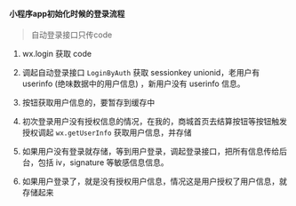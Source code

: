 #### 小程序app初始化时候的登录流程

> 自动登录接口只传code

1. wx.login  获取 code  

2. 调起自动登录接口 `LoginByAuth` 获取 sessionkey unionid，老用户有 userinfo (绝味数据中的用户信息) ，新用户没有 userinfo 信息。

3. 按钮获取用户信息的，要暂存到缓存中

4. 初次登录用户没有授权信息的情况，在我的，商城首页去结算按钮等按钮触发授权调起 `wx.getUserInfo` 获取用户信息，并存储
5. 如果用户没有登录就存储，等到用户登录，调起登录接口，把所有信息传给后台，包括 iv，signature 等敏感信息信息。
6. 如果用户登录了，就是没有授权用户信息，情况这是用户授权了用户信息，就存储起来